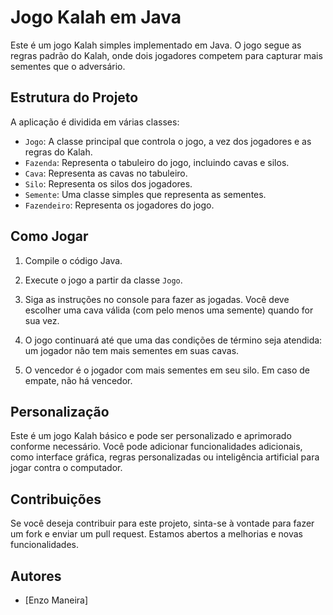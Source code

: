 # Jogo Kalah em Java

Este é um jogo Kalah simples implementado em Java. O jogo segue as regras padrão do Kalah, onde dois jogadores competem para capturar mais sementes que o adversário.

## Estrutura do Projeto

A aplicação é dividida em várias classes:

- `Jogo`: A classe principal que controla o jogo, a vez dos jogadores e as regras do Kalah.
- `Fazenda`: Representa o tabuleiro do jogo, incluindo cavas e silos.
- `Cava`: Representa as cavas no tabuleiro.
- `Silo`: Representa os silos dos jogadores.
- `Semente`: Uma classe simples que representa as sementes.
- `Fazendeiro`: Representa os jogadores do jogo.

## Como Jogar

1. Compile o código Java.

2. Execute o jogo a partir da classe `Jogo`.

3. Siga as instruções no console para fazer as jogadas. Você deve escolher uma cava válida (com pelo menos uma semente) quando for sua vez.

4. O jogo continuará até que uma das condições de término seja atendida: um jogador não tem mais sementes em suas cavas.

5. O vencedor é o jogador com mais sementes em seu silo. Em caso de empate, não há vencedor.

## Personalização

Este é um jogo Kalah básico e pode ser personalizado e aprimorado conforme necessário. Você pode adicionar funcionalidades adicionais, como interface gráfica, regras personalizadas ou inteligência artificial para jogar contra o computador.

## Contribuições

Se você deseja contribuir para este projeto, sinta-se à vontade para fazer um fork e enviar um pull request. Estamos abertos a melhorias e novas funcionalidades.

## Autores

- [Enzo Maneira]

